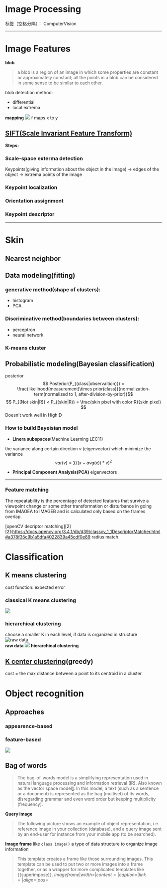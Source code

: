 # Image Processing

标签（空格分隔）： ComputerVision

---
# Image Features
**blob**
> a blob is a region of an image in which some properties are constant or approximately constant; all the points in a blob can be considered in some sense to be similar to each other. 

blob detection method:

- differential
- local extrema


**mapping**
![](https://upload.wikimedia.org/wikipedia/commons/thumb/b/bd/Injection_keine_Injektion_1.svg/330px-Injection_keine_Injektion_1.svg.png)
f maps x to y
## [SIFT(Scale Invariant Feature Transform)][1]
[1]:http://www.vlfeat.org/api/sift.html
**Steps:**    
### Scale-space exterma detection
Keypoints(giving information about the object in the image) -> edges of the object -> extrema points of the image

### Keypoint localization
### Orientation assignment
### Keypoint descriptor
---
# Skin 
## Nearest neighbor
## Data modeling(fitting)
### generative method(shape of clusters):
- histogram
- PCA
### Discriminative method(boundaries between clusters):
- perceptron
- neural network
### K-means cluster
## Probabilistic modeling(Bayesian classification)
posterior
$$ Posterior(P_{(class|observaition)}) = \frac{likelihood(measurement)\times prior(class)}{normalization-term(normalized to 1, after-division-by-prior)}$$
$$ P_{(Not skin|R)} < P_{(skin|R)} = \frac{skin pixel with color R}{skin pixel} $$
Doesn't work well in High D
### How to build Bayeisian model
- **Linera subspaces**(Machine Learning LEC11)

the variance along certain direction $v$ (eigenvector) which minimize the variance
$$ var(v) = \sum{((x - avg(x))* v)^2}$$

- **Principal Component Analysis(PCA)**
eigenvectors 

---
### Feature matching
The repeatability is the percentage of detected features that survive a viewpoint change or some other transformation or disturbance in going from IMAGEA to IMAGEB and is calculated only based on the frames overlap. 

[openCV decriptor matching][2]
[2]:https://docs.opencv.org/3.4.1/db/d39/classcv_1_1DescriptorMatcher.html#a378f35c9b1a5dfa4022839a45cdf0e89
radius match

# Classification
## K means clustering
cost function: expected error
### classical K means clustering
![](https://upload.wikimedia.org/wikipedia/commons/thumb/e/ea/K-means_convergence.gif/330px-K-means_convergence.gif)
### hierarchical clustering
choose a smaller K in each level, if data is organized in structure  
![raw data](https://upload.wikimedia.org/wikipedia/commons/thumb/b/b5/Clusters.svg/250px-Clusters.svg.png)  
**raw data**
![](https://upload.wikimedia.org/wikipedia/commons/thumb/a/ad/Hierarchical_clustering_simple_diagram.svg/418px-Hierarchical_clustering_simple_diagram.svg.png)
**hierarchical clustering**

## [K center clustering][3](greedy)
[3]:https://en.wikipedia.org/wiki/Metric_k-center
cost = the max distance between a point to its centroid in a cluster    

# Object recognition
## Approaches
### appearence-based
### feature-based
![](https://docs.opencv.org/2.4/_images/Feature_Description_BruteForce_Result.jpg)
## Bag of words
> The bag-of-words model is a simplifying representation used in natural language processing and information retrieval (IR). Also known as the vector space model[1]. In this model, a text (such as a sentence or a document) is represented as the bag (multiset) of its words, disregarding grammar and even word order but keeping multiplicity (frequency).

**Query image**
> The following picture shows an example of object representation, i.e. reference image in your collection (database), and a query image sent by an end-user for instance from your mobile app (to be searched).

**Image frame**
like `class image()` a type of data structure to organize image information
> This template creates a frame like those surrounding images. This template can be used to put two or more images into a frame together, or as a wrapper for more complicated templates like {{superimpose}}. 
${{Image frame|width=|content=|caption=|link=|align=|pos=}}$
